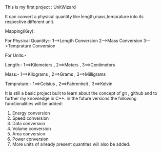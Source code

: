 This is my first project : UnitWizard

It can convert a physical quantity like length,mass,temprature into its respective different unit.

Mapping(Key):
 
 For Physical Quantity:-
 1-->Length Conversion
 2-->Mass Conversion
 3-->Temprature Conversion

 For Units:-
 
  Length:-  1==>Kilometers , 
            2==>Meters , 
            3==>Centimeters
 
  Mass:- 1==>Kilograms , 
          2==>Grams , 
          3==>Milligrams
  
  Temprature:- 1==>Celsius , 
                2==>Fahrenheit , 
                3==>Kelvin

It is still a basic project built to learn about the concept of git , github and to further my knowledge in C++. In the future versions the following functionalities will be added:

1. Energy conversion
2. Speed conversion
3. Data conversion
4. Volume conversion
5. Area conversion
6. Power conversion
7. More units of already present quantites will also be added.
